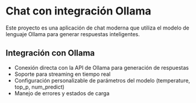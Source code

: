 # Chat con integración Ollama

Este proyecto es una aplicación de chat moderna que utiliza el modelo de lenguaje Ollama para generar respuestas inteligentes. 

## Integración con Ollama
- Conexión directa con la API de Ollama para generación de respuestas
- Soporte para streaming en tiempo real
- Configuración personalizable de parámetros del modelo (temperature, top_p, num_predict)
- Manejo de errores y estados de carga